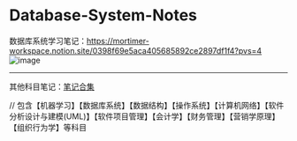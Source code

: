 # Database-System-Notes
数据库系统学习笔记：https://mortimer-workspace.notion.site/0398f69e5aca405685892ce2897df1f4?pvs=4
![image](https://github.com/Mortimer2003/Database-System-Notes/assets/98103203/b307a469-071f-41b5-b8d0-226cdae4a69b)

---
其他科目笔记：[笔记合集](https://mortimer-workspace.notion.site/5973720904a44feabf3fd1683c018777?v=c9e665fc020c4f43bb9b1b476983f1bf&pvs=4)

// 包含【机器学习】【数据库系统】【数据结构】【操作系统】【计算机网络】【软件分析设计与建模(UML)】【软件项目管理】【会计学】【财务管理】【营销学原理】【组织行为学】等科目
